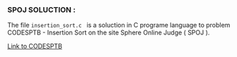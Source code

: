 

### SPOJ SOLUCTION :

The file ```insertion_sort.c ``` is a soluction in C programe language to problem CODESPTB - Insertion Sort on the site Sphere Online Judge ( SPOJ ).


[Link to CODESPTB](http://www.spoj.com/problems/CODESPTB/)

